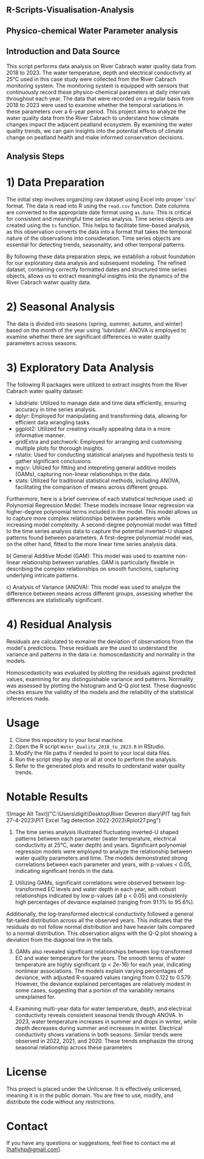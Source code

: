 ## R-Scripts-Visualisation-Analysis ##

## Physico-chemical Water Parameter analysis ##

## Introduction and Data Source ##

This script performs data analysis on River Cabrach water quality data from 2018 to 2023. 
The water temperature, depth and electrical conductivity at 25°C used in this case study were 
collected from the River Cabrach monitoring system. The monitoring system is equipped with
sensors that continuously record these physico-chemical parameters at daily intervals 
throughout each year. The data that were recorded on a regular basis from 2018 to 2023 were 
used to examine whether the temporal variations in these parameters over a 6-year period.
This project aims to analyze the water quality data from the River Cabrach to understand how 
climate changes impact the adjacent peatland ecosystem. 
By examining the water quality trends, we can gain insights into the potential effects of
climate change on peatland health and make informed conservation decisions.

## Analysis Steps ##

# 1) Data Preparation

The initial step involves organizing raw dataset using Excel into proper 'csv' format. 
The data is read into R using the `read.csv` function. 
Date columns are converted to the appropriate date format using `as.Date`. 
This is critical for consistent and meaningful time series analysis. 
Time series objects are created using the `ts` function.
This helps to facilitate time-based analysis, as this observation converts the data
into a format that takes the temporal nature of the observations into consideration.
Time series objects are essential for detecting trends, seasonality, and other temporal patterns.

By following these data preparation steps, we establish a robust foundation for
our exploratory data analysis and subsequent modeling.
The refined dataset, containing correctly formatted dates and structured time series
objects, allows us to extract meaningful insights into the dynamics of the River Cabrach watwr quality data.

# 2) Seasonal Analysis
The data is divided into seasons (spring, summer, autumn, and winter) based
on the month of the year using 'lubridate'. ANOVA is employed to examine whether there are
significant differences in water quality parameters across seasons.

# 3) Exploratory Data Analysis
The following R packages were utilized to extract insights from the River Cabrach
water quality dataset:

- lubdriate: Utilized to manage date and time data efficiently, ensuring accuracy in
  time series analysis.
- dplyr: Employed for manipulating and transforming data, allowing for efficient
  data wrangling tasks.
- ggplot2: Utilized for creating visually appealing data in a more informative manner.
- gridExtra and patchwork: Employed for arranging and customising multiple plots for
  thorough insights.
- rstatix: Used for conducting statistical analyses and hypothesis tests to gather
  significant conclusions. 
- mgcv: Utilized for fitting and intepreting general additive models (GAMs), capturing
  non-linear relationships in the data.
- stats: Utilized for traditional statistical methods, including ANOVA, facilitating the
  comparison of means across different groups.

Furthermore, here is a brief overview of each statistical technique used:
a) Polynomial Regression Model: These models increase linear regression via
higher-degree polynomial terms included in the model. This model allows us to capture
more complex relationships between parameters while increasing model complexity.
A second-degree polynomial model was fitted to the time series analysis data to capture
the potential inverted-U shaped patterns found between parameters.
A first-degree polynomial model was, on the other hand, fitted to the more linear
time series analysis data.

b) General Additive Model (GAM): This model was used to examine non-linear 
relationship between variables. GAM is particularly flexible in describing the
complex relationships on smooth functions, capturing underlying intricate patterns.

c) Analysis of Variance (ANOVA): This model was used to analyze the difference between means
across different groups, assessing whether the differences are statistically
significant.

# 4) Residual Analysis

Residuals are calculated to exmaine the deviation of observations from the model's
predictions. These residuals are the used to understand the variance and patterns
in the data i.e. homoscedasticity and normality in the models. 

Homoscedasticity was evaluated by plotting the residuals against predicted values,
examining for any distinguishable variance and patterns. Normality was assessed
by plotting the histogram and Q-Q plot test. These diagnostic checks ensure the
validity of the models and the reliability of the statistical inferences made.

# Usage

1. Clone this repository to your local machine.
2. Open the R script `Water_Quality_2018_to_2023.R` in RStudio.
3. Modify the file paths if needed to point to your local data files.
4. Run the script step by step or all at once to perform the analysis.
5. Refer to the generated plots and results to understand water quality trends.

# Notable Results

![Image Alt Text]("C:\Users\digit\Desktop\River Deveron diary\PIT tag fish 27-4-2023\PIT Excel Tag detection 2022-2023\Rplot27.png")

1) The time series analysis illustrated fluctuating inverted-U shaped patterns
between each parameter (water temperature, electrical conductivity at 25°C, water
depth) and years. Significant polynomial regression models were employed to analyze
the relationship between water quality parameters and time. The models demonstrated
strong correlations between each parameter and years, with p-values < 0.05,
indicating significant trends in the data.

2) Utilizing GAMs, significant correlations were observed between log-transformed EC
levels and water depth in each year, with robust relationships indicated by low
p-values (all p < 0.05) and consistenly high percentages of deviance explained
(ranging from 91.1% to 95.6%).

Additionally, the log-transformed electrical conductivity followed a general 
fat-tailed distribution across all the observed years. This indicates that the 
residuals do not follow normal distribution and have heavier tails compared to a 
normal distribution. This observation aligns with the Q-Q plot showing a deviation
from the diagonal line in the tails.

3) GAMs also revealed significant relationships between log-transformed EC and
water temperature for the years. The smooth terms of water temperature are highly
significant (p < 2e-16) for each year, indicating nonlinear associations. The models
explain varying percentages of deviance, with adjusted R-squared values ranging
from 0.122 to 0.579. However, the deviance explained percentages are relatively
modest in some cases, suggesting that a portion of the variability remains
unexplained for.

4) Examining multi-year data for water temperature, depth, and electrical conductivity
reveals consistent seasonal trends through ANOVA. In 2023, water temperature increases
in summer and drops in winter, while depth decreases during summer and increases in
winter. Electrical conductivity shows variations in both seasons. Similar trends
were observed in 2022, 2021, and 2020. These trends emphasize the strong seasonal
relationship across these parameters

# License

This project is placed under the Unlicense. It is effectively unlicensed, meaning it
is in the public domain. You are free to use, modify, and distribute the code without 
any restrictions.

# Contact
If you have any questions or suggestions, feel free to contact me at [hafiyhp@gmail.com].

